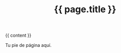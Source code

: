 <!DOCTYPE html>
<html lang="es">
<head>
  <meta charset="UTF-8">
  <title>{{ page.title }}</title>
</head>
<body>
  <header>
    <h1>{{ page.title }}</h1>
  </header>
  <main>{{ content }}</main>
  <footer>
    <p>Tu pie de página aquí.</p>
  </footer>
</body>
</html>
